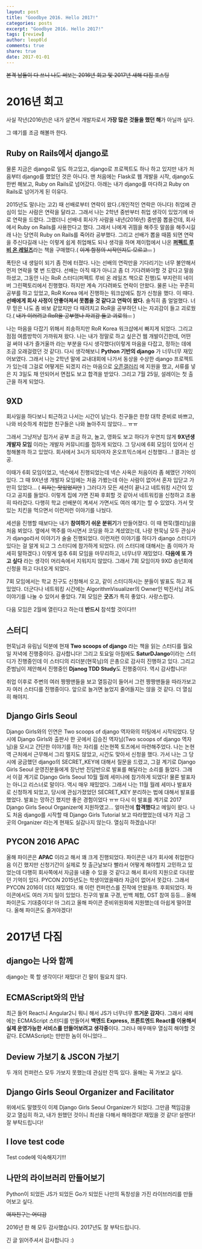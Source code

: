 ```yaml
---
layout: post
title: "Goodbye 2016. Hello 2017!"
categories: posts
excerpt: "Goodbye 2016. Hello 2017!"
tags: [review]
author: leop0ld
comments: true
share: true
date: 2017-01-01
---
```


<del>본격 남들이 다 쓰니 나도 써보는 2016년 회고 및 2017년 새해 다짐 포스팅</del>

# 2016년 회고

사실 작년(2016년)은 내가 살면서 개발자로서 **가장 많은 것들을 했던 해**가 아닐까 싶다.

그 얘기를 조금 해볼까 한다.


## Ruby on Rails에서 django로

물론 지금은 django로 일도 하고있고, django로 프로젝트도 하나 하고 있지만 내가 처음부터 django를 했었던 것은 아니다. 맨 처음에는 Flask로 웹 개발을 시작, django도 한번 해보고, Ruby on Rails로 넘어갔다. 아래는 내가 django를 마다하고 Ruby on Rails로 넘어가게 된 이유다.

2015년도 말(나는 고2) 때 선배로부터 연락이 왔다.(개인적인 연락은 아니다) 취업에 관심이 있는 사람은 연락을 달라고. 그래서 나는 2학년 중반부터 취업 생각이 있었기에 바로 연락을 드렸다. 그랬더니 선배네 회사가 사람을 내년(2016년) 중반쯤 뽑을건데, 회사에서 Ruby on Rails를 사용한다고 했다.
그래서 나에게 귀띔을 해주듯 말씀을 해주시길래 나는 당연히 Ruby on Rails를 죽어라 공부했다. 그리고 선배가 뽑을 때쯤 되면 연락을 주신다길래 나는 이렇게 쉽게 취업해도 되나 생각을 하며 제이펍에서 나온 [**퍼펙트 루비 온 레일즈**](http://jpub.tistory.com/529)라는 책을 구매했다.( ~~이게 함정의 시작인지도 모르고...~~ )

폭탄은 내 생일이 되기 좀 전에 터졌다. 나는 선배의 연락만을 기다리기는 너무 불안해서 먼저 연락을 몇 번 드렸다. 선배는 아직 때가 아니고 좀 더 기다려봐야할 것 같다고 말씀하셨고, 그동안 나는 RoR 스터디(퍼펙트 루비 온 레일즈 책으로 진행)도 부지런히 네이버 그린팩토리에서 진행했다. 하지만 계속 기다려봐도 연락이 안왔다.
물론 나는 꾸준히 공부를 하고 있었고, RoR Korea 에서 진행하는 워크샵에도 참가 신청을 했다. 이 때다. **선배에게 회사 사정이 안좋아져서 못뽑을 것 같다고 연락이 왔다.** 솔직히 좀 얼얼했다. 너무 믿은 나도 좀 바보 같았지만 다 때려치고 RoR을 공부하던 나는 자괴감이 들고 괴로웠다.( ~~내가 이러려고 RoR을 공부했나 자괴감 들고 괴로워...~~ )

나는 마음을 다잡기 위해서 죄송하지만 RoR Korea 워크샵에서 빠지게 되었다. 그리고 점점 여름방학이 가까워져 왔다. 나는 내가 정말로 하고 싶은건 웹 개발이긴한데, 어떤 걸 써야 내가 즐거울까 라는 부분을 다시 생각했다(이렇게 마음을 다잡고, 정하는 데에 조금 오래걸렸던 것 같다). 다시 생각해보니 **Python 기반의 django** 가 너무너무 재밌어보였다. 그래서 나는 2학년 말에 교내대회에 나가서 동상을 수상한 django 프로젝트가 있는데 그걸로 어떻게든 되겠지 라는 마음으로 [오픈갤러리](http://www.opengallery.co.kr/) 에 지원을 했고, 서류를 넣은 지 3일도 채 안되어서 면접도 보고 합격을 받았다. 그리고 7월 25일, 설레이는 첫 출근을 하게 되었다.


## 9XD

회사일을 하다보니 퇴근하고 나서는 시간이 남는다.
친구들은 한창 대학 준비로 바쁘고, 나와 비슷하게 취업한 친구들은 나와 놀아주지 않았다... ㅠㅠ

그래서 그냥저냥 집가서 공부 조금 하고, 놀고, 영화도 보고 하다가 우연치 않게 **9X년생 개발자 모임** 이라는 개발자 커뮤니티를 접하게 되었다.
그 당시에 6회 모임이 있어서 신청해볼까 하고 있었다. 회사에서 3시가 되자마자 온오프믹스에서 신청했다...! 결과는 성공.

이때가 6회 모임이었고, 넥슨에서 진행되었는데 넥슨 사옥은 처음이라 좀 헤맸던 기억이 있다.
그 때 9X년생 개발자 모임에는 처음 가봤는데 아는 사람이 없어서 혼자 입닫고 가만히 있었다... ( ~~피자는 맛있었지만~~ )
그러다가 모든 세션이 끝나고 네트워킹 시간이 있다고 공지를 들었다.
이렇게 집에 가면 진짜 후회할 것 같아서 네트워킹을 신청하고 조용히 따라갔다. 다행히 학교 선배분이 계셔서 가면서도 여러 얘기는 할 수 있었다.
가서 맛있는 치킨을 먹으면서 이런저런 이야기를 나눴다.

세션을 진행할 때보다는 내가 **참여하기 쉬운 분위기**가 만들어졌다.
이 때 현묵(젤리)님을 처음 뵈었다. 옆에서 맥주를 마시면서 코딩을 하고 계셨었는데, 나랑 현묵님 모두 관심사가 django라서 이야기가 술술 진행되었다.
이런저런 이야기를 하다가 django 스터디가 있다는 걸 알게 되고 그 스터디에 참가하게 되었다. (이 스터디에 대해서는 좀 이따가 자세히 말하겠다.)
이렇게 얼추 6회 모임을 마무리하고, 너무너무 재밌었다. **다음에 또 가고 싶다** 라는 생각이 머리속에서 지워지지 않았다.
그래서 7회 모임이자 9XD 송년회에 신청을 하고 다녀오게 되었다.

7회 모임에서는 학교 친구도 신청해서 오고, 같이 스터디하시는 분들이 발표도 하고 재밌었다.
더군다나 네트워킹 시간에는 AlgorithmVisualizer의 Owner인 박진서님 과도 이야기를 나눌 수 있어서 좋았다.
7회 모임은 **굿즈**가 특히 좋았다. 사랑스럽다.

다음 모임은 2월에 열린다고 하는데 **반드시** 참석할 것이다!!!


## 스터디

현묵님과 유림님 덕분에 현재 **Two scoops of django** 라는 책을 읽는 스터디를 월요일 저녁에 진행중이다. 감사합니다!
그리고 토요일 아침에도 **SaturDJango**이라는 스터디가 진행중인데 이 스터디의 리더분(현묵님)의 은총으로 감사히 진행하고 있다.
그리고 준범님이 제안해서 진행중인 **Djanog TDD Study**도 진행중이다. 역시 감사합니다!

취업 이후로 주변의 여러 짱짱맨들을 보고 열등감이 들어서 그런 짱짱맨들을 따라가보고자 여러 스터디를 진행중이다.
앞으로 늘거면 늘었지 줄어들지는 않을 것 같다. 더 열심히 해야지.


## Django Girls Seoul

Django Girls와의 인연은 Two scoops of django 역자와의 미팅에서 시작되었다.
당시에 Django Girls와 출판사 한 곳에서 김승진 역자님(Two scoops of django 역자님)을 모시고 간단한 이야기를 하는 자리를 신논현쪽 토즈에서 마련해주었다.
나는 논현역 근처에서 근무해서 그리 멀지도 않았고, 시간도 맞아서 신청을 했다.
가서 나는 그 당시에 궁금했던 django의 SECRET_KEY에 대해서 질문을 드렸고, 그걸 계기로 Django Girls Seoul 운영진분들에게 장난반 진담반으로 발표를 해달라는 소리를 들었다.
그래서 이걸 계기로 Django Girls Seoul 10월 월례 세미나에 참가하게 되었다! 물론 발표자는 아니고 리스너로 말이다.
역시 매우 재밌었다.
그래서 나는 11월 월례 세미나 발표자로 신청하게 되었고, 당시에 관심가졌었던 SECRET_KEY 분리하는 법에 대해서 발표를 했었다.
발표는 망하긴 했지만 좋은 경험이었다 ㅠㅠ
다시 이 발표를 계기로 2017 Django Girls Seoul Organizer에 지원하였고... 얼마전에 **합격했다**고 메일이 왔다.
나도 처음 django를 시작할 때 Django Girls Tutorial 보고 따라했었는데 내가 지금 그 곳의 Organizer 라는게 현재도 실감나지 않는다.
열심히 하겠습니다!


## PYCON 2016 APAC

올해 파이콘은 **APAC** 이라고 해서 꽤 크게 진행되었다.
파이콘은 내가 회사에 취업한다음 이긴 했지만 신청기간이 실제로 첫 출근날보다 빨라서 어떻게 해야할지 고민하고 있었는데 다행히 회사쪽에서 자금을 내줄 수 있을 것 같다고 해서 회사의 지원으로 다녀왔던 기억이 있다.
PYCON 2015년도는 학생이었을때라 자금이 없어서 못갔다.
그래서 PYCON 2016이 더더 재밌었다. 왜 이런 컨퍼런스를 진작에 안왔을까. 후회되었다.
파이콘에서도 여러 가지 일이 있었다.
친구의 발표 구경, 빈백 체험, OST 참여 등등... 올해 파이콘도 기대중이다!
아 그리고 올해 파이콘 준비위원회에 지원했는데 아쉽게 떨어졌다.
올해 파이콘도 즐겨야겠다!

<script async src="//pagead2.googlesyndication.com/pagead/js/adsbygoogle.js"></script>
<ins class="adsbygoogle"
     style="display:block; text-align:center;"
     data-ad-format="fluid"
     data-ad-layout="in-article"
     data-ad-client="ca-pub-1864899826477546"
     data-ad-slot="2703362319"></ins>
<script>
     (adsbygoogle = window.adsbygoogle || []).push({});
</script>

# 2017년 다짐

## django는 나와 함께

django는 쭉 할 생각이다! 재밌다! 긴 말이 필요치 않다.

## ECMAScript와의 만남

최근 들어 React니 Angular2니 뭐니 해서 JS가 너무너무 **뜨거운 감자**다.
그래서 새해에는 ECMAScript 스터디를 만들어서 **백엔드 Express, 프론트엔드 React를 이용해서 실제 운영가능한 서비스를 만들어보려고 생각중**이다.
그러나 매우매우 열심히 해야할 것 같다. ECMAScript는 만만한 놈이 아니었다...

## Deview 가보기 & JSCON 가보기

두 개의 컨퍼런스 모두 가보지 못했는데 관심만 잔뜩 있다. 올해는 꼭 가보고 싶다.

## Django Girls Seoul Organizer and Facilitator

위에서도 말했듯이 이제 Django Girls Seoul Organizer가 되었다.
그만큼 책임감을 갖고 열심히 하고, 내가 원했던 것이니 최선을 다해서 해야겠다! 재밌을 것 같다! 설렌다!
잘 부탁드립니다!

## I love test code

Test code에 익숙해지기!!!

## 나만의 라이브러리 만들어보기

Python이 되었든 JS가 되었든 Go가 되었든 나만의 독창성을 가진 라이브러리를 만들어보고 싶다.

~~여자친구는 어디감~~

2016년 한 해 모두 감사했습니다.
2017년도 잘 부탁드립니다.

긴 글 읽어주셔서 감사합니다 :)
